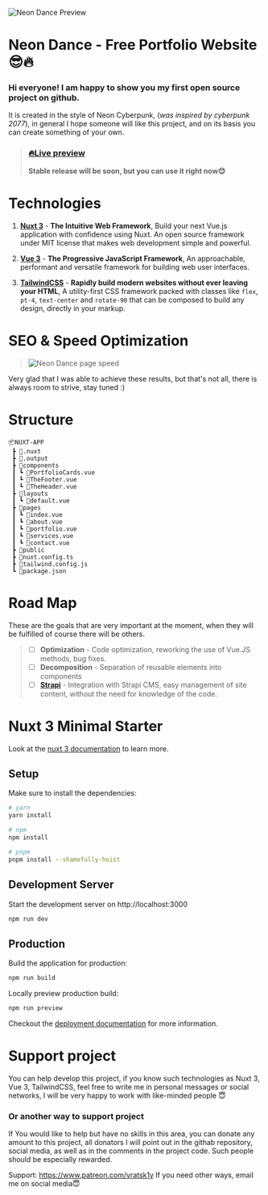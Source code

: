 ![Neon Dance Preview](https://mir-s3-cdn-cf.behance.net/project_modules/max_1200/ac9593159959367.63aa216bf3dff.png)

# Neon Dance - Free Portfolio Website 😎🔥

### Hi everyone! I am happy to show you my first open source project on github.

It is created in the style of Neon Cyberpunk, (*was inspired by cyberpunk 2077*), in general I hope someone will like this project, and on its basis you can create something of your own.

>### [🔥Live preview](https://vratsky.com/)
> **Stable release will be soon, but you can use it right now😊**
# Technologies

 1. **[Nuxt 3](https://nuxt.com/)** - **The Intuitive Web Framework**, Build your next Vue.js application with confidence using Nuxt. An
    open source framework under MIT license that makes web development
    simple and powerful.
    
 2. [**Vue 3**](https://vuejs.org/) - **The  Progressive  JavaScript Framework**, An approachable, performant and versatile framework for building web user interfaces.
 3. **[TailwindCSS](https://tailwindcss.com/)** -  **Rapidly build modern websites without ever leaving your HTML**, A utility-first CSS framework packed with classes like  `flex`,  `pt-4`,  `text-center`  and  `rotate-90`  that can be composed to build any design, directly in your markup.

# SEO & Speed Optimization
> ![Neon Dance page speed](https://vratsky.com/assets/img/neon-dance-page-speed-insights.png)

Very glad that I was able to achieve these results, but that's not all, there is always room to strive, stay tuned :)

# Structure

```
📦NUXT-APP
 ┣ 📂.nuxt
 ┣ 📂.output
 ┣ 📂components
 ┃ ┗ 📜PortfolioCards.vue
 ┃ ┗ 📜TheFooter.vue
 ┃ ┗ 📜TheHeader.vue
 ┣ 📂layouts
 ┃ ┗ 📜default.vue
 ┣ 📂pages
 ┃ ┗ 📜index.vue
 ┃ ┗ 📜about.vue
 ┃ ┗ 📜portfolio.vue
 ┃ ┗ 📜services.vue
 ┃ ┗ 📜contact.vue
 ┣ 📂public
 ┣ 📜nuxt.config.ts
 ┣ 📜tailwind.config.js
 ┗ 📜package.json
```

# Road Map

These are the goals that are very important at the moment, when they will be fulfilled of course there will be others.

> - [ ]  **Optimization** - Code optimization, reworking the use of Vue.JS methods, bug fixes.
> - [ ]  **Decomposition** - Separation of reusable elements into components
> - [ ]  **[Strapi](https://strapi.io/)** - Integration with Strapi CMS, easy management of site content, without the 					need for knowledge of the code.

# Nuxt 3 Minimal Starter

Look at the [nuxt 3 documentation](https://v3.nuxtjs.org) to learn more.

## Setup

Make sure to install the dependencies:

```bash
# yarn
yarn install

# npm
npm install

# pnpm
pnpm install --shamefully-hoist
```

## Development Server

Start the development server on http://localhost:3000

```bash
npm run dev
```

## Production

Build the application for production:

```bash
npm run build
```

Locally preview production build:

```bash
npm run preview
```

Checkout the [deployment documentation](https://v3.nuxtjs.org/guide/deploy/presets) for more information.

# Support project

You can help develop this project, if you know such technologies as Nuxt 3, Vue 3, TailwindCSS, feel free to write me in personal messages or social networks, I will be very happy to work with like-minded people 😇

### Or another way to support project

If You would like to help but have no skills in this area, you can donate any amount to this project, all donators I will point out in the githab repository, social media, as well as in the comments in the project code. Such people should be especially rewarded.

Support: https://www.patreon.com/vratsk1y
If you need other ways, email me on social media😇
